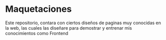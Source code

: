 # Maquetaciones
Este repositorio, contara con ciertos diseños de paginas muy conocidas en la web, las cuales las diseñare para demostrar y entrenar mis conocimientos como Frontend
